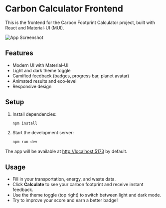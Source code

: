 # Carbon Calculator Frontend

This is the frontend for the Carbon Footprint Calculator project, built with React and Material-UI (MUI).

![App Screenshot](./front_img.png)

## Features
- Modern UI with Material-UI
- Light and dark theme toggle
- Gamified feedback (badges, progress bar, planet avatar)
- Animated results and eco-level
- Responsive design

## Setup

1. Install dependencies:
   ```bash
   npm install
   ```
2. Start the development server:
   ```bash
   npm run dev
   ```

The app will be available at [http://localhost:5173](http://localhost:5173) by default.

## Usage
- Fill in your transportation, energy, and waste data.
- Click **Calculate** to see your carbon footprint and receive instant feedback.
- Use the theme toggle (top right) to switch between light and dark mode.
- Try to improve your score and earn a better badge!
